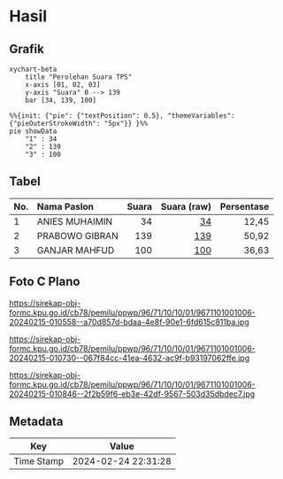 # Hasil

## Grafik

```mermaid
xychart-beta
    title "Perolehan Suara TPS"
    x-axis [01, 02, 03]
    y-axis "Suara" 0 --> 139
    bar [34, 139, 100]
```

```mermaid
%%{init: {"pie": {"textPosition": 0.5}, "themeVariables": {"pieOuterStrokeWidth": "5px"}} }%%
pie showData
    "1" : 34
    "2" : 139
    "3" : 100
```

## Tabel

| No. | Nama Paslon    | Suara | Suara (raw) | Persentase |
|:--- |:-------------- | -----:| -----------:| ----------:|
| 1   | ANIES MUHAIMIN | 34    | [34][p-1]   | 12,45      |
| 2   | PRABOWO GIBRAN | 139   | [139][p-2]  | 50,92      |
| 3   | GANJAR MAHFUD  | 100   | [100][p-3]  | 36,63      |


[p-1]: https://github.com/gigit-pemilu/pemilu-2024-96-papua-barat-daya/blob/main/pilpres/hitung-suara/sub/96-papua-barat-daya/sub/71-kota-sorong/sub/10-maladum-mes/sub/1001-suprau/sub/006-tps/sub/paslon-1.txt
[p-2]: https://github.com/gigit-pemilu/pemilu-2024-96-papua-barat-daya/blob/main/pilpres/hitung-suara/sub/96-papua-barat-daya/sub/71-kota-sorong/sub/10-maladum-mes/sub/1001-suprau/sub/006-tps/sub/paslon-2.txt
[p-3]: https://github.com/gigit-pemilu/pemilu-2024-96-papua-barat-daya/blob/main/pilpres/hitung-suara/sub/96-papua-barat-daya/sub/71-kota-sorong/sub/10-maladum-mes/sub/1001-suprau/sub/006-tps/sub/paslon-3.txt

## Foto C Plano

https://sirekap-obj-formc.kpu.go.id/cb78/pemilu/ppwp/96/71/10/10/01/9671101001006-20240215-010558--a70d857d-bdaa-4e8f-90e1-6fd615c811ba.jpg

https://sirekap-obj-formc.kpu.go.id/cb78/pemilu/ppwp/96/71/10/10/01/9671101001006-20240215-010730--067f84cc-41ea-4632-ac9f-b93197062ffe.jpg

https://sirekap-obj-formc.kpu.go.id/cb78/pemilu/ppwp/96/71/10/10/01/9671101001006-20240215-010846--2f2b59f6-eb3e-42df-9567-503d35dbdec7.jpg


## Metadata

| Key        | Value               |
| ---------- | ------------------- |
| Time Stamp | 2024-02-24 22:31:28 |




